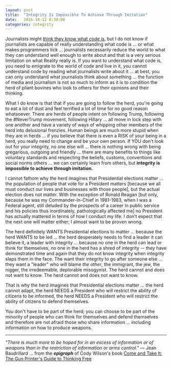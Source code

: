 ```yaml
---
layout: post
title:  "Integrity Is Impossible To Achieve Through Imitation"
date:   2016-10-12 8:30:00
categories: integrity
---
```

Journalists might [think they know what code is](https://www.bloomberg.com/graphics/2015-paul-ford-what-is-code/), but I do not know if journalists are capable of really understanding what code is ... or what makes programmers tick ... journalists necessarily reduce the world to what they can understand well enough to write about and that is a very serious limitation on what Reality really is. If you want to understand what code is, you need to emigrate to the world of code and live in it, you cannot understand code by reading what journalists write about it ... at best, you can only understand what journalists think about something ... the function of media and journalism is not so much to inform as it is to condition the herd of pliant bovines who look to others for their opinions and their thinking.   

What I do know is that that if you are going to follow the herd, you're going to eat a lot of dust and feel terrified a lot of time for no good reason whatsoever.  There are herds of people intent on following Trump, following the #NeverTrump movement, following Hillary ... all move in lock step with one another and have a variety of ways of whipping other members of the herd into delusional frenzies.  Human beings are much more stupid when they are in herds ... if you believe that there is even a RISK of your being in a herd, you really need to change and be your own person. If YOU don't look out for your integrity, no one else will ... there is nothing wrong with being gregarious, outgoing and friendly ... there are many benefits to things like voluntary standards and respecting the beliefs, customs, conventions and social norms others ... we can certainly learn from others, but **integrity is impossible to achieve through imitation.**

I cannot fathom why the herd imagines that Presidential elections matter ... the population of people that vote for a President matters [because we all must conduct our lives and businesses with those people], but the actual election does not matter.  With the exception of Ronald Reagan [but only, because he was my Commander-In-Chief in 1981-1983, when I was a Federal agent, still deluded by the prospects of a career in public service and his policies thus inordinately, pathologically affected me] no President has actually mattered in terms of how I conduct my life.  I don't expect that the next one will matter either; I almost want to be proven wrong.

The herd definitely WANTS Presidential elections to matter ... because the herd WANTS to be led ... the herd desperately needs to find a leader it can believe it, a leader with integrity ... because no one in the herd can lead or think for themselves, no one in the herd has a shred of integrity -- they have demonstrated time and again that they do not know integrity when integrity slaps them in the face. The want their integrity to go after someone else ... they want a "leader" who will blame *the other*, the immigrant, the jew, the nigger, the irredeemable, deplorable misogynist. The herd cannot and does not want to know.  The herd cannot and does not want to know.

That is why the herd imagines that Presidential elections matter ... the herd cannot adapt, the herd NEEDS a President who will restrict the ability of citizens to be informed, the herd NEEDS a President who will restrict the ability of citizens to defend themselves.  

You don't have to be part of the herd; you can choose to be part of the minority of people who can think for themselves and defend themselves and therefore are not afraid those who share information ... including information on how to produce weapons.  

---

*"There is much more to be hoped for in an excess of information or of weapons than in the restriction of information or arms control."* — Jean Baudrillard ... from the ***epigraph*** of Cody Wilson's book [Come and Take It: The Gun Printer's Guide to Thinking Free](https://www.amazon.com/Come-Take-Printers-Guide-Thinking-ebook/dp/B01CO34MBI/)

